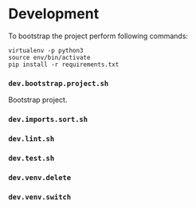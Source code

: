 # Development
To bootstrap the project perform following commands:

```
virtualenv -p python3
source env/bin/activate
pip install -r requirements.txt
```

### `dev.bootstrap.project.sh`
Bootstrap project.

### `dev.imports.sort.sh`
### `dev.lint.sh`
### `dev.test.sh`
### `dev.venv.delete`
### `dev.venv.switch`

